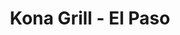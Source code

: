 ---
layout: place
title: "Kona Grill - El Paso"
permalink: /texas/el-paso/kona-grill-el-paso.html
stateAbbr: TX
stateName: Texas
cityName: El Paso
seo:
  name: "Kona Grill - El Paso"
  type: Restaurant
  links: https://konagrill.com/locations?locations=El-Paso
description: "Looking for sushi in El Paso, Texas? Check out Kona Grill - El Paso for a delightful Japanese dining experience. Enjoy a variety of sushi and other dishes in..."
place_id: ChIJke4HnBdb54YRoRHrDyhElcU
photos:
  - name: >-
      places/ChIJke4HnBdb54YRoRHrDyhElcU/photos/AeeoHcIwyKvGkzBxQ_RueLaGSzy47Yke83nnCc4RP-2ImlPIo7EBwo8Uxr8U0JRHS5KTxTocItCmfm65wPC35BihAUV-bWXnis2JS8vlvrKRzEwYkrQkMXXVsdVTJDlGHhgeu8yl_Amwq7t-VZcd38VJQMvwQ_dGd0x-XUTf1_OkJaVobP9bR4g2husVSAjo8HwSzCgpL3MrVS-phGBH5GCJBd_dlTKmsABXF1Qv8JLIW9kjvrku9oca56n9D6sXexGD8D-zPdIw7mR1A3AwMu-5xr-2FqXhP0v_stpA4tZyV6_JuA
    widthPx: 2120
    heightPx: 1192
    authorAttributions:
      - displayName: Kona Grill - El Paso
        uri: https://maps.google.com/maps/contrib/110443997614896304525
        photoUri: >-
          https://lh3.googleusercontent.com/a-/ALV-UjWA0mafDmU1eJOqOQkR8UybmtSeKM7Jw9OgV4rqGNVnHt_SyS2m=s100-p-k-no-mo
    flagContentUri: >-
      https://www.google.com/local/imagery/report/?cb_client=maps_api_places.places_api&image_key=!1e10!2sAF1QipPyWlSOCA1N6cydxI1RbyzZYMXluhOEJtS2m1hE&hl=en-US
    googleMapsUri: >-
      https://www.google.com/maps/place//data=!3m4!1e2!3m2!1sAF1QipPyWlSOCA1N6cydxI1RbyzZYMXluhOEJtS2m1hE!2e10!4m2!3m1!1s0x86e75b179c07ee91:0xc59544280feb11a1
  - name: >-
      places/ChIJke4HnBdb54YRoRHrDyhElcU/photos/AeeoHcKplPN-9E8zrNYmFB66e2FtBJM--mBLUo7PErQWOFOA_XvJ_kAPXF_LrhaqL5DV2gh6LiX5vI2vrIDJ0liolFQXQiImo1Xl-znlv_AOCLKH8IrRmAsNPfLPjMPpcr_HbKY3zl5pLghbO6Aekyqd7Mx3fMz_IeY2wKtoe-2LFJZoZM4lN4q1tJxuy_EmkdsgF8_sxtfCXJk0U5k0TKfOPCWIc8o8pE0f91w0y4SQVFtQZw2KUNiGfuxWzHDZg3wIx0dSHMh4VS42TAMpu860TdbPG_zQ5fErptmasQq6N_8ZHw
    widthPx: 4800
    heightPx: 3294
    authorAttributions:
      - displayName: Kona Grill - El Paso
        uri: https://maps.google.com/maps/contrib/110443997614896304525
        photoUri: >-
          https://lh3.googleusercontent.com/a-/ALV-UjWA0mafDmU1eJOqOQkR8UybmtSeKM7Jw9OgV4rqGNVnHt_SyS2m=s100-p-k-no-mo
    flagContentUri: >-
      https://www.google.com/local/imagery/report/?cb_client=maps_api_places.places_api&image_key=!1e10!2sAF1QipP7xub_0Mriw-ONziPPooogQjvdleT0Xi0QGGCx&hl=en-US
    googleMapsUri: >-
      https://www.google.com/maps/place//data=!3m4!1e2!3m2!1sAF1QipP7xub_0Mriw-ONziPPooogQjvdleT0Xi0QGGCx!2e10!4m2!3m1!1s0x86e75b179c07ee91:0xc59544280feb11a1
  - name: >-
      places/ChIJke4HnBdb54YRoRHrDyhElcU/photos/AeeoHcKqNe-nQg0SkgKCAwEksp7k9wMTceMZmVbPkI_efL99BZsteCSpN98Kwc-TzrtJbuup2pKQrbFoD8WlGQqqpdQSr-a_cQ_8A7YpSp_GtLSsVn8N7GS48qVUnJk55ZyuLFXI6NBlt-4VaS0hbAImaXG1nBy61Dt-dMqUyuf_rzbekXke1JQ_lvouw9TGBaOgynrYn3m9VE5KxK1HFhAQ2gKzT-sIG4VanzYL1aM7PDNUBL63I0kbalGxvzzfWaDqg7o1Dpa2wSu15FU-bdHvoICSlfx1hp30p1HYQyf4ZyDT-hwzFc-kqWA3skDWFtaxRuQ3C5J0tFCVdFC-cS1Seoo1LTip1dEUHTle9DxHpVy59D3JOUjGsTplawqzXD8hwcxgBlVTL4UiUxv5Wne5LbeqiA2kuP7akw36GVDpzYItsQ
    widthPx: 2958
    heightPx: 1848
    authorAttributions:
      - displayName: M Ao
        uri: https://maps.google.com/maps/contrib/110066848023210792342
        photoUri: >-
          https://lh3.googleusercontent.com/a-/ALV-UjUI1arKNuQu23urSVhiE92iH_QguBT1PoYu35iTtwp8-JHFa7nZTw=s100-p-k-no-mo
    flagContentUri: >-
      https://www.google.com/local/imagery/report/?cb_client=maps_api_places.places_api&image_key=!1e10!2sCIHM0ogKEICAgMDIp_fwGQ&hl=en-US
    googleMapsUri: >-
      https://www.google.com/maps/place//data=!3m4!1e2!3m2!1sCIHM0ogKEICAgMDIp_fwGQ!2e10!4m2!3m1!1s0x86e75b179c07ee91:0xc59544280feb11a1
  - name: >-
      places/ChIJke4HnBdb54YRoRHrDyhElcU/photos/AeeoHcLgeDpcY_-xLg0-0s-bNy8qKmA4FYhT93BkfMDLjQmFcrVU9uUUOZR4137RGi9hCUaPB2AYnJ36xfGgdaXJsmOgbHpFQB7ZU_rJdzirfuZTto65A7L1IPpbY24fMzATKOZgvjoESgaQN4_8IZytfznH8kYGktg5nhCiiQqhBsRUYrd7l4-vvkkpvaqWc2LmTucps0JLJJLtkzoEKgkhm4KX5HqQ6sVe7phHnMtrslphpEXI7pjsVzFO8Syzd_DMpJ01kuumQkTd3J01OofYspsPyLkwUMGcp74DmC6IBEB4h020CpKdimBtqXGU6I4aThpr9acdcqln7fz5sGAvRyQV58bQCupC7uo_8gYxifm7CNMq2V68RxnciUZESPI_tMFYQGNoO0skVDgAytlpECw6ydWDIQO4qw8LJ9LHQu2YMQ
    widthPx: 3024
    heightPx: 4032
    authorAttributions:
      - displayName: Noel Hollowell-Small
        uri: https://maps.google.com/maps/contrib/103804945414322459997
        photoUri: >-
          https://lh3.googleusercontent.com/a-/ALV-UjXvxZgtki-moR3pSE-3ESuTgNFeymSSvUa5dCHOU3t-uN0gqQ=s100-p-k-no-mo
    flagContentUri: >-
      https://www.google.com/local/imagery/report/?cb_client=maps_api_places.places_api&image_key=!1e10!2sCIHM0ogKEICAgID_8O_PXg&hl=en-US
    googleMapsUri: >-
      https://www.google.com/maps/place//data=!3m4!1e2!3m2!1sCIHM0ogKEICAgID_8O_PXg!2e10!4m2!3m1!1s0x86e75b179c07ee91:0xc59544280feb11a1
  - name: >-
      places/ChIJke4HnBdb54YRoRHrDyhElcU/photos/AeeoHcKpoOO9yAE5ZUXS6ZfOquwHgeWT1v3FptSiUhw4jB_gWPI88Se-y56-S3aPoSWu715FDZ8WhVJxOaSy5fsnar83qI135EQ9PwEOppcM4XtXnHDb7OELd6m_CBgoK7xMIS9uMe-_Hf0xRxOofYe4NJ-Rcqe6VUgixt0XW3-Jbi_ziU1nWBQfQ96oZ7j7dF9msKypVlrXwTefRepslD6nUl8jm0J9g-EOZGC1ElKZa4FqlUmYV8TrmF8cEQkPsQ7qPjU0MP5-fJTPmkh_HQ0hmhz2u1AxxJ1Ug-jG3hAhl6JuBOR93KHTvlokv8TPUx1y3gTQP0VAuRUjGnhq-20vH2qZ7DSpSzhA3VcXRwxQsuonDqzj9SgMQvsNWOdmyp3N1UhoAK-Sv0lVt6syv0R7yYL5BjeawnZEqee11krR3eCJsg
    widthPx: 3024
    heightPx: 4032
    authorAttributions:
      - displayName: Steven Richardson
        uri: https://maps.google.com/maps/contrib/118114064925812246212
        photoUri: >-
          https://lh3.googleusercontent.com/a-/ALV-UjUJ7Dy-TYaCM8RWkygEu6PF0dQ-0Yz2COfKTRgsVBAmDkygwiQ=s100-p-k-no-mo
    flagContentUri: >-
      https://www.google.com/local/imagery/report/?cb_client=maps_api_places.places_api&image_key=!1e10!2sCIHM0ogKEICAgMDIsZOzWA&hl=en-US
    googleMapsUri: >-
      https://www.google.com/maps/place//data=!3m4!1e2!3m2!1sCIHM0ogKEICAgMDIsZOzWA!2e10!4m2!3m1!1s0x86e75b179c07ee91:0xc59544280feb11a1
  - name: >-
      places/ChIJke4HnBdb54YRoRHrDyhElcU/photos/AeeoHcJJ5wF1aJCZhvRGU1mq-WdX47o5fGbvEPCoSheCqAIN8S8mNOBrmBUIlYTefKXkA9IEyNZxSzWsM6FwhKqBGP-1Z0sIY4mpJspPgypfN3-IG2JKZfV-YzK3K-CTJKNNJUgZVq4NjKkmAqwVP5Zi11iNyh6cdvRielHJWqhGee-2KemJykJr4-azI-VQh-I2u7pV42pQ7L8_rYNaCmJ7lT1A9NyNfepnveTsfoC_AdrJPSHxa9gSbUhKY6Y3pQQihI13rMdT-32yutPHdohTNiaRsAZCpj_zdxP7ZfsMIGLll2dSvy9XqbpajhNaIbRKC-QgoPKLkOYPLtNgi2zF0Q6c26ifdpuxyvlxZ_ATA1l8iAe3WPJNtpto22QUnooR_IpwGH1NDKNAfcnWXyirbZDX1UCRvlMva-TODEIk6zE
    widthPx: 4032
    heightPx: 3024
    authorAttributions:
      - displayName: Maria Luevano
        uri: https://maps.google.com/maps/contrib/107950640586755181021
        photoUri: >-
          https://lh3.googleusercontent.com/a/ACg8ocLJ74Z-MX-SaByL54MR2x7k84_Zf8CLMmesmlrZWB-KM191Dpg=s100-p-k-no-mo
    flagContentUri: >-
      https://www.google.com/local/imagery/report/?cb_client=maps_api_places.places_api&image_key=!1e10!2sCIHM0ogKEICAgMCQuIyyJA&hl=en-US
    googleMapsUri: >-
      https://www.google.com/maps/place//data=!3m4!1e2!3m2!1sCIHM0ogKEICAgMCQuIyyJA!2e10!4m2!3m1!1s0x86e75b179c07ee91:0xc59544280feb11a1
  - name: >-
      places/ChIJke4HnBdb54YRoRHrDyhElcU/photos/AeeoHcL2OEnt1wjNF9ddspnb-KpbAit6oLSu2oKHKMaYhU73GgeeGmuNtB8PeTrjkM17WXFINLpqLwBwyV3_b_Z2KB0T7lvnNDc8wB2DyvVXmy75u39qW-9yfRrgMxfFMAqFQIGIXcA_mwTdmLpCika7GULY0fBogXYAT_04N08H5LMWSL6N9nWlo77yqa2O_vTB2lw3MONHLyKSaqK_-y33d6gLt0ATBCkqCTvT2GCEEuHj4MDaE3HaX105TJ_TIO50y47hdYJ67h_9ftTEVMJh_CigKSXOjsFLKMs8DzNuAQpqzWz-GlSRw7ktwgjCYaLKwhQFGb7kSL6ucIDPCfURM83HjP9sViEbQnwQ6ANvjc2wQgLOuEXHbFNPwe8vDIk5wCuIS8rJLYoX-HhcS_OPreKiXo64PJqJnf1w9ZwysWSVliAT
    widthPx: 3024
    heightPx: 4032
    authorAttributions:
      - displayName: Brent Jones
        uri: https://maps.google.com/maps/contrib/113736317490899880537
        photoUri: >-
          https://lh3.googleusercontent.com/a/ACg8ocIzjkGeOozDKZP_sAyYX6nsQcarXTzgMV37Vry9X1HR1paYjw=s100-p-k-no-mo
    flagContentUri: >-
      https://www.google.com/local/imagery/report/?cb_client=maps_api_places.places_api&image_key=!1e10!2sCIHM0ogKEICAgMDgk8qY2gE&hl=en-US
    googleMapsUri: >-
      https://www.google.com/maps/place//data=!3m4!1e2!3m2!1sCIHM0ogKEICAgMDgk8qY2gE!2e10!4m2!3m1!1s0x86e75b179c07ee91:0xc59544280feb11a1
  - name: >-
      places/ChIJke4HnBdb54YRoRHrDyhElcU/photos/AeeoHcKmTwqr2tlLmM8dBRtL9zi6TOiiBiJx-xBTPgZVe9ScASZzP3lcWHEwD7CnreOhl_pNTwN_aW5hRqSWAmVZ4dIr0WY9vFFYD2OGA-pOBPNwLOP4K_i-3ZosY0QwdavKBfSW27kgDB5p37Eouoy9iXuNu4V7m93CuY1AL97zr7iPTOqtjsJheES2pOKJc5Ofb4Q4DdEGoFOzd1NmkuKLCJQnJb4FRbO5lC8CXDp1Fk7QhYCglBUTwbF5IJ0S0P26ZKXQJ4OBZzhad4Sum3vR1pkoiTwxLGLf7mXy469x3VggUgVaZ4Aca5jGe6Sq0JxagQan0tA6DfkxwRQQa16qFkzydEQHe0CNTZ3m-S8kupNLF6F6aedWY6D24-CRrOK8plYe-0RwXMurOxpgHeAtWoUQIuZGzwT8ujQ6pdRO67_AAQ
    widthPx: 586
    heightPx: 780
    authorAttributions:
      - displayName: Aaron Lopez
        uri: https://maps.google.com/maps/contrib/109532629360998684660
        photoUri: >-
          https://lh3.googleusercontent.com/a/ACg8ocKdSRdbgkUJnIMHrXNga_FNe3XuWS4oCbTfbcySQ1t4wCwivw=s100-p-k-no-mo
    flagContentUri: >-
      https://www.google.com/local/imagery/report/?cb_client=maps_api_places.places_api&image_key=!1e10!2sCIHM0ogKEICAgIDn0u-6RQ&hl=en-US
    googleMapsUri: >-
      https://www.google.com/maps/place//data=!3m4!1e2!3m2!1sCIHM0ogKEICAgIDn0u-6RQ!2e10!4m2!3m1!1s0x86e75b179c07ee91:0xc59544280feb11a1
  - name: >-
      places/ChIJke4HnBdb54YRoRHrDyhElcU/photos/AeeoHcIIopi1wK9t3eNUMvggr1VnJ43rMqtWrlpZM1Qzbqi_7_57FUMfB0gOUKWOVX3Kv782QivGKrD3RphqeDQ3JjxX9Vl3IPKbxhtAvJ6_giY7qPFtVsuckkoM3vZcdXjBL10MKJZVJz4WULBVd6x7dQhv-PtOdbti7Jfj_Ci9eXBllw42KElk-WXpZsf-JEopxuFAohpojgwVTApekgkYEmTbu2zLvLbCc11hcHdpXNfw4TG2iCO9MDXmZdkeTrWqhWLP5JU-C_OFbJvksVBKCmKnoY3a8uDum0MCVd5O4RQdL6xXuTfvuEic-xqD0xFV0w4mpuwwSFzwhLaYaw-IN9n6nR-nSRXHs3JaYOvyf3W1EE9zjbRz18-_VwJ3SJC9tNQWOTQ7wX9_LDNJYcquCEoBnoJJ0wbFliMFtt_JLVyR4A
    widthPx: 3600
    heightPx: 4800
    authorAttributions:
      - displayName: Alla Loubriel
        uri: https://maps.google.com/maps/contrib/113309748498155063144
        photoUri: >-
          https://lh3.googleusercontent.com/a-/ALV-UjXtV9lPTrNkz0PnbfTCy9zDtc9oSDVyrcwYZFRNKQZ4lO-Biw0=s100-p-k-no-mo
    flagContentUri: >-
      https://www.google.com/local/imagery/report/?cb_client=maps_api_places.places_api&image_key=!1e10!2sCIHM0ogKEICAgICfgND1fw&hl=en-US
    googleMapsUri: >-
      https://www.google.com/maps/place//data=!3m4!1e2!3m2!1sCIHM0ogKEICAgICfgND1fw!2e10!4m2!3m1!1s0x86e75b179c07ee91:0xc59544280feb11a1
  - name: >-
      places/ChIJke4HnBdb54YRoRHrDyhElcU/photos/AeeoHcLtWdPnXBSh515riixZTi1oTW4qUo54YwFRaA1pXwiODEOC1iQNztFlimPdHDVKgeisrHrDEfbCtetq29ewYy2cYaZVV3HckKtfY-OTtmn1hLiUjsKBP4IAPp-eh3q1mzUHv2NlJOzmGcpwCmf3X0obwG0e2MI2F8iLiiWJBYEKVCmo-4HZFE-BB5-aQPxbJomlN2gDhnO_QDYfjR2Tt81lyaAkYJPx1wbR1n1KVZEmWrd2jNHwH2lNCMibCQYqayRKIBCqu-_vj6C6vTHw-J_ekDPjjKLJ8lrd4PeOoooUSKpTfGUoO3KQzCD8DlNCMXiCe7-MzRGYWVW18hxm4ACkME0y02wsEpl9aetU1Bp3r2GwOWDJYXA75SPBjUQHze-wwjFoRAFBxj6_NS0YEu7Kj1wdStgl9Pk30ClARCBjgZK-k4ikL1Hh4nTfPcj2
    widthPx: 4000
    heightPx: 3000
    authorAttributions:
      - displayName: Audrey Edwards
        uri: https://maps.google.com/maps/contrib/107392125839964063136
        photoUri: >-
          https://lh3.googleusercontent.com/a-/ALV-UjVxIZdUyx6affpm0Js5Jjw80kSP4MtKd1EEHqnDdM_zrVKKj7G1EA=s100-p-k-no-mo
    flagContentUri: >-
      https://www.google.com/local/imagery/report/?cb_client=maps_api_places.places_api&image_key=!1e10!2sCIABIhAA3ilWZhkhEGfzH_4ABFBT&hl=en-US
    googleMapsUri: >-
      https://www.google.com/maps/place//data=!3m4!1e2!3m2!1sCIABIhAA3ilWZhkhEGfzH_4ABFBT!2e10!4m2!3m1!1s0x86e75b179c07ee91:0xc59544280feb11a1
address: '8889 Gateway Blvd W #1740, El Paso, TX 79925, USA'
street: '8889 Gateway Blvd W #1740'
city: El Paso
state: TX
zip: '79925'
country: USA
neighborhood: East El Paso
latitude: '31.769966'
longitude: '-106.372496'
accessibility_options:
  wheelchairAccessibleParking: true
  wheelchairAccessibleEntrance: true
  wheelchairAccessibleRestroom: true
  wheelchairAccessibleSeating: true
business_status: OPERATIONAL
name: Kona Grill - El Paso
google_maps_links:
  directionsUri: >-
    https://www.google.com/maps/dir//''/data=!4m7!4m6!1m1!4e2!1m2!1m1!1s0x86e75b179c07ee91:0xc59544280feb11a1!3e0
  placeUri: https://maps.google.com/?cid=14237360735858135457
  writeAReviewUri: >-
    https://www.google.com/maps/place//data=!4m3!3m2!1s0x86e75b179c07ee91:0xc59544280feb11a1!12e1
  reviewsUri: >-
    https://www.google.com/maps/place//data=!4m4!3m3!1s0x86e75b179c07ee91:0xc59544280feb11a1!9m1!1b1
  photosUri: >-
    https://www.google.com/maps/place//data=!4m3!3m2!1s0x86e75b179c07ee91:0xc59544280feb11a1!10e5
primary_type: American Restaurant
opening_hours:
  regular: null
  current: null
secondary_opening_hours:
  regular:
    weekdayDescriptions: null
    type: null
  current:
    weekdayDescriptions: null
    type: null
phone: (915) 249-3803
price_level: PRICE_LEVEL_MODERATE
price_range: null
rating: '4.4'
rating_count: 3913
website: https://konagrill.com/locations?locations=El-Paso
reviews: null
parking_options: null
payment_options: null
allow_dogs: null
curbside_pickup: null
delivery: null
dine_in: null
good_for_children: null
good_for_groups: null
good_for_sports: null
live_music: null
menu_for_children: null
outdoor_seating: null
reservable: null
restroom: null
serves_beer: null
serves_breakfast: null
serves_brunch: null
serves_cocktails: null
serves_coffee: null
serves_dinner: null
serves_dessert: null
serves_lunch: null
serves_vegetarian_food: null
serves_wine: null
takeout: null
summary: null

---